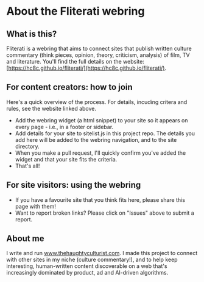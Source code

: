 # About the Fliterati webring
## What is this?
Fliterati is a webring that aims to connect sites that publish written culture commentary (think pieces, opinion, theory, criticism, analysis) of film, TV and literature. You'll find the full details on the website: [https://hc8c.github.io/fliterati/](https://hc8c.github.io/fliterati/).
## For content creators: how to join
Here's a quick overview of the process. For details, incuding critera and rules, see the website linked above.
- Add the webring widget (a html snippet) to your site so it appears on every page - i.e., in a footer or sidebar.
- Add details for your site to sitelist.js in this project repo. The details you add here will be added to the webring navigation, and to the site directory.
- When you make a pull request, I'll quickly confirm you've added the widget and that your site fits the criteria.
- That's all!
## For site visitors: using the webring
- If you have a favourite site that you think fits here, please share this page with them!
- Want to report broken links? Please click on "Issues" above to submit a report.
## About me
I write and run www.thehaughtyculturist.com. I made this project to connect with other sites in my niche (culture commentary!), and to help keep interesting, human-written content discoverable on a web that's increasingly dominated by product, ad and AI-driven algorithms.
